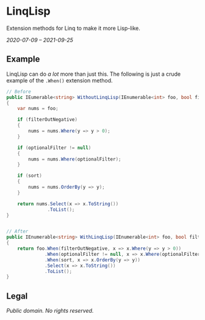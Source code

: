 # LinqLisp

Extension methods for Linq to make it more Lisp-like.

_2020-07-09 – 2021-09-25_


## Example

LinqLisp can do _a lot_ more than just this.  The following is just a crude
example of the `.When()` extension method.

```cs
// Before
public IEumerable<string> WithoutLinqLisp(IEnumerable<int> foo, bool filterOutNegative = false, Func<int, bool> optionalFilter = null, bool sort = true)
{
    var nums = foo;

    if (filterOutNegative)
    {
        nums = nums.Where(y => y > 0);
    }

    if (optionalFilter != null)
    {
        nums = nums.Where(optionalFilter);
    }

    if (sort)
    {
        nums = nums.OrderBy(y => y);
    }

    return nums.Select(x => x.ToString())
               .ToList();
}


// After
public IEnumerable<string> WithLinqLisp(IEnumerable<int> foo, bool filterOutNegative = false, Func<int, bool> optionalFilter = null, bool sort = true)
{
    return foo.When(filterOutNegative, x => x.Where(y => y > 0))
              .When(optionalFilter != null, x => x.Where(optionalFilter))
              .When(sort, x => x.OrderBy(y => y))
              .Select(x => x.ToString())
              .ToList();
}
```


## Legal

_Public domain.  No rights reserved._
